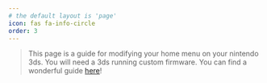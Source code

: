 ```yaml
---
# the default layout is 'page'
icon: fas fa-info-circle
order: 3
---
```



> This page is a guide for modifying your home menu on your nintendo 3ds. You will need a 3ds running custom firmware. You can find a wonderful guide [here](https://3ds.hacks.guide)!